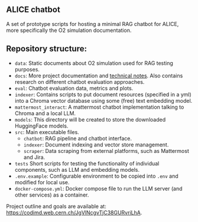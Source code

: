 ## ALICE chatbot

A set of prototype scripts for hosting a minimal RAG chatbot for ALICE, more specifically the O2 simulation documentation.


## Repository structure:

- `data`: Static documents about O2 simulation used for RAG testing purposes.
- `docs`: More project documentation and [technical notes](docs/technical_notes.md). Also contains research on different chatbot evaluation approaches.
- `eval`: Chatbot evaluation data, metrics and plots.
- `indexer`: Contains scripts to put document resources (specified in a yml) into a Chroma vector database using some (free) text embedding model.
- `mattermost_interact`: A mattermost chatbot implementation talking to Chroma and a local LLM.
- `models`: This directory will be created to store the downloaded HuggingFace models.
- `src`: Main executable files.
    - `chatbot`: RAG pipeline and chatbot interface.
    - `indexer`: Document indexing and vector store management.
    - `scraper`: Data scraping from external platforms, such as Mattermost and Jira.
- `tests` Short scripts for testing the functionality of individual components, such as LLM and embedding models.
- `.env.example`: Configurable environment to be copied into `.env` and modified for local use.
- `docker-compose.yml`: Docker compose file to run the LLM server (and other services) as a container.

Project outline and goals are available at: https://codimd.web.cern.ch/JgVlNcgvTjC38GURvriLhA.
